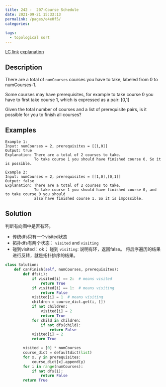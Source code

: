 ```yaml
---
title: 242 -  207-Course Schedule
date: 2021-09-21 15:33:13
permalink: /pages/e4e0f5/
categories:
  
tags:
  - topological sort
---
```

[LC link](https://leetcode.com/problems/course-schedule/submissions/)
  [explanation](http://zxi.mytechroad.com/blog/graph/leetcode-207-course-schedule/)
## Description
There are a total of `numCourses` courses you have to take, labeled from 0 to numCourses-1.

Some courses may have prerequisites, for example to take course 0 you have to first take course 1, which is expressed as a pair: [0,1]

Given the total number of courses and a list of prerequisite pairs, is it possible for you to finish all courses? 

## Examples
```
Example 1:
Input: numCourses = 2, prerequisites = [[1,0]]
Output: true
Explanation: There are a total of 2 courses to take. 
             To take course 1 you should have finished course 0. So it is possible.

Example 2:
Input: numCourses = 2, prerequisites = [[1,0],[0,1]]
Output: false
Explanation: There are a total of 2 courses to take. 
             To take course 1 you should have finished course 0, and to take course 0 you should
             also have finished course 1. So it is impossible.
```
## Solution
判断有向图中是否有环。
- 传统dfs只有一个visited状态
- 拓扑dfs有两个状态： `visited` and `visiting`
- 碰到visited：ok； 碰到  `visiting`: 说明有环，返回false。
将后序遍历的结果进行反转，就是拓扑排序的结果。
```python
class Solution:
    def canFinish(self, numCourses, prerequisites):
        def dfs(i):
            if visited[i] == 2:  # means visited
                return True
            if visited[i] == 1:  # means visiting
                return False
            visited[i] = 1  # means visiting
            children = course_dict.get(i, [])
            if not children:
                visited[i] = 2
                return True
            for child in children:
                if not dfs(child):
                    return False
            visited[i] = 2
            return True

        visited = [0] * numCourses
        course_dict = defaultdict(list)
        for x, y in prerequisites:
            course_dict[x].append(y)
        for i in range(numCourses):
            if not dfs(i):
                return False
        return True
```